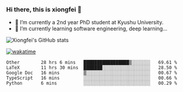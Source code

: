 ### Hi there, this is xiongfei 👋


- 🔭 I’m currently a 2nd year PhD student at Kyushu University.
- 🌱 I’m currently learning software engineering, deep learning...

<!--
**Toma62299781/Toma62299781** is a ✨ _special_ ✨ repository because its `README.md` (this file) appears on your GitHub profile.
Here are some ideas to get you started:
-->

![Xiongfei's GitHub stats](https://github-readme-stats.vercel.app/api?username=Toma62299781)


[![wakatime](https://wakatime.com/badge/user/9e8d5516-d162-43e7-9563-87295d455a71.svg)](https://wakatime.com/@9e8d5516-d162-43e7-9563-87295d455a71)

<!--START_SECTION:waka-->
```text
Other        28 hrs 6 mins   █████████████████▒░░░░░░░   69.61 % 
LaTeX        11 hrs 30 mins  ███████░░░░░░░░░░░░░░░░░░   28.50 % 
Google Doc   16 mins         ▒░░░░░░░░░░░░░░░░░░░░░░░░   00.67 % 
TypeScript   16 mins         ░░░░░░░░░░░░░░░░░░░░░░░░░   00.66 % 
Python       6 mins          ░░░░░░░░░░░░░░░░░░░░░░░░░   00.29 % 
```
<!--END_SECTION:waka-->

